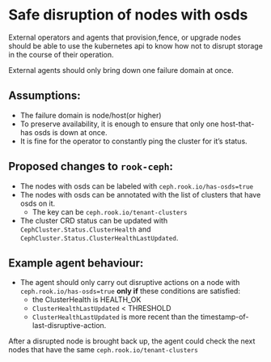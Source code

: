 # Safe disruption of nodes with osds


External operators and agents that provision,fence, or upgrade nodes should be able to use the kubernetes api to know how not to disrupt storage in the course of their operation.

External agents should only bring down one failure domain at once.


## Assumptions:
- The failure domain is node/host(or higher)
- To preserve availability, it is enough to ensure that only one host-that-has osds is down at once. 
- It is fine for the operator to constantly ping the cluster for it’s status.

## Proposed changes to `rook-ceph`:

- The nodes with osds can be labeled with `ceph.rook.io/has-osds=true`
- The nodes with osds can be annotated with the list of clusters that have osds on it.
    - The key can be `ceph.rook.io/tenant-clusters`
- The cluster CRD status can be updated with `CephCluster.Status.ClusterHealth` and `CephCluster.Status.ClusterHealthLastUpdated`.

## Example agent behaviour:


- The agent should only carry out disruptive actions on a node with `ceph.rook.io/has-osds=true` **only if** these conditions are satisfied:
    - the ClusterHealth is HEALTH_OK
    - `ClusterHealthLastUpdated` < THRESHOLD
    - `ClusterHealthLastUpdated` is more recent than the timestamp-of-last-disruptive-action.

After a disrupted node is brought back up, the agent could check the next nodes that have the same `ceph.rook.io/tenant-clusters`

